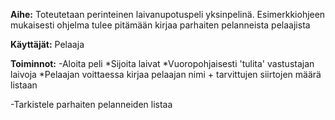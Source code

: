 **Aihe:** Toteutetaan perinteinen laivanupotuspeli yksinpelinä. Esimerkkiohjeen mukaisesti ohjelma tulee pitämään kirjaa parhaiten pelanneista pelaajista

**Käyttäjät:** Pelaaja

**Toiminnot:**
-Aloita peli
	*Sijoita laivat
	*Vuoropohjaisesti 'tulita' vastustajan laivoja
	*Pelaajan voittaessa kirjaa pelaajan nimi + tarvittujen siirtojen määrä listaan

-Tarkistele parhaiten pelanneiden listaa
